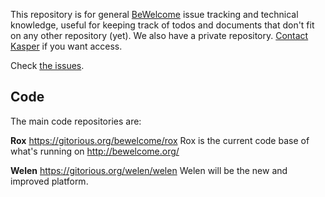 This repository is for general [BeWelcome](http://bewelcome.org) issue tracking and technical knowledge, useful for keeping track of todos and documents that don't fit on any other repository (yet). We also have a private repository. [Contact Kasper](http://kasper.re/contact) if you want access.

Check [the issues](https://github.com/BeWelcome/general/issues).


## Code

The main code repositories are:

**Rox**
https://gitorious.org/bewelcome/rox
Rox is the current code base of what's running on http://bewelcome.org/

**Welen** 
https://gitorious.org/welen/welen
Welen will be the new and improved platform.

